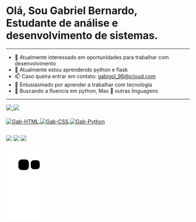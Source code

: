 <h1>Olá, Sou Gabriel Bernardo, Estudante de análise e desenvolvimento de sistemas.</h1>
<hr>

- 🔭 Atualmente interessado em oportunidades para trabalhar com desenvolvimento 
- 🌱 Atualmente estou aprendendo python e flask
- 📫 Caso queira entrar em contato: gabigol_96@icloud.com
- 🥳 Entusiasmado por aprender a trabalhar com tecnologia 
- 🧐 Buscando a fluencia em python, Mas 👀 outras linguagens 
<hr>

<div>
  <a href="https://github.com/gaabigol">
  <img height="180em" src="https://github-readme-stats.vercel.app/api?username=gaabigol&show_icons=true&theme=dark&include_all_commits=true&count_private=true"/>
  <img height="180em" src="https://github-readme-stats.vercel.app/api/top-langs/?username=gaabigol&layout=compact&langs_count=7&theme=dark"/>
</div>


<div style="display: inline_block"><br>
  <img align="center" alt="Gab-HTML" height="40" width="50" src="https://cdn.jsdelivr.net/gh/devicons/devicon/icons/html5/html5-original.svg">
  <img align="center" alt="Gab-CSS" height="40" width="50" src="https://cdn.jsdelivr.net/gh/devicons/devicon/icons/css3/css3-original.svg">
  <img align="center" alt="Gab-Python" height="40" width="50" src="https://cdn.jsdelivr.net/gh/devicons/devicon/icons/python/python-original-wordmark.svg">
</div>

##

<div>
  <a href="https://instagram.com/beernard_96" target="_blank"><img src="https://img.shields.io/badge/Instagram-E4405F?style=for-the-badge&logo=instagram&logoColor=white" target="_blank"></a>
  <a href = "mailto:gabigol_96@icloud.com"><img src="https://img.shields.io/badge/-Gmail-%23333?style=for-the-badge&logo=gmail&logoColor=white" destino ="_blank"></a>
  <a href="https://www.linkedin.com/in/gabriel-bernardo-2343aa119/" target="_blank"><img src="https://img.shields.io/badge/LinkedIn-0077B5?style=for-the-badge&logo=linkedin&logoColor=white" target="_blank"></a>
</div>


![Snake animation](https://github.com/rafaballerini/rafaballerini/blob/output/github-contribution-grid-snake.svg)
